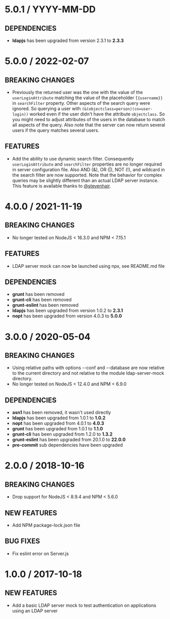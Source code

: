 # 5.0.1 / YYYY-MM-DD

## DEPENDENCIES

- **ldapjs** has been upgraded from version 2.3.1 to **2.3.3**

# 5.0.0 / 2022-02-07

## BREAKING CHANGES

- Previously the returned user was the one with the value of the `userLoginAttribute` matching the value of the placeholder ̀`{{username}}` in `searchFilter` property. Other aspects of the search query were ignored. So querying a user with `(&(objectclass=person)(cn=user-login))` worked even if the user didn't have the attribute `objectclass`. So you might need to adjust attributes of the users in the database to match all aspects of the query. Also note that the server can now return several users if the query matches several users.

## FEATURES

- Add the ability to use dynamic search filter. Consequently `userLoginAttribute` and `searchFilter` properties are no longer required in server configuration file. Also AND (&), OR (|), NOT (!), and wildcard in the search filter are now supported. Note that the behavior for complex queries may be slightly different than an actual LDAP server instance. This feature is available thanks to [@stevenhair](https://github.com/stevenhair).

# 4.0.0 / 2021-11-19

## BREAKING CHANGES

- No longer tested on NodeJS &lt; 16.3.0 and NPM &lt; 7.15.1

## FEATURES

- LDAP server mock can now be launched using npx, see README.md file

## DEPENDENCIES

- **grunt** has been removed
- **grunt-cli** has been removed
- **grunt-eslint** has been removed
- **ldapjs** has been upgraded from version 1.0.2 to **2.3.1**
- **nopt** has been upgraded from version 4.0.3 to **5.0.0**

# 3.0.0 / 2020-05-04

## BREAKING CHANGES

- Using relative paths with options --conf and --database are now relative to the current directory and not relative to the module ldap-server-mock directory.
- No longer tested on NodeJS &lt; 12.4.0 and NPM &lt; 6.9.0

## DEPENDENCIES

- **asn1** has been removed, it wasn't used directly
- **ldapjs** has been upgraded from 1.0.1 to **1.0.2**
- **nopt** has been upgraded from 4.0.1 to **4.0.3**
- **grunt** has been upgraded from 1.0.1 to **1.1.0**
- **grunt-cli** has been upgraded from 1.2.0 to **1.3.2**
- **grunt-eslint** has been upgraded from 20.1.0 to **22.0.0**
- **pre-commit** sub dependencies have been upgraded

# 2.0.0 / 2018-10-16

## BREAKING CHANGES

- Drop support for NodeJS < 8.9.4 and NPM < 5.6.0

## NEW FEATURES

- Add NPM package-lock.json file

## BUG FIXES

- Fix eslint error on Server.js

# 1.0.0 / 2017-10-18

## NEW FEATURES

- Add a basic LDAP server mock to test authentication on applications using an LDAP server
